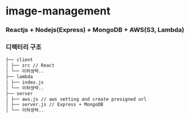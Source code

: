 # image-management

### Reactjs + Nodejs(Express) + MongoDB + AWS(S3, Lambda)

### 디렉터리 구조

```bash
├── client
│ ├── src // React
│ └── 이하생략..
├── lambda
│ ├── index.js
│ └── 이하생략..
├── server
│ ├── aws.js // aws setting and create presigned url
│ ├── server.js // Express + MongoDB
│ └── 이하생략..
```
